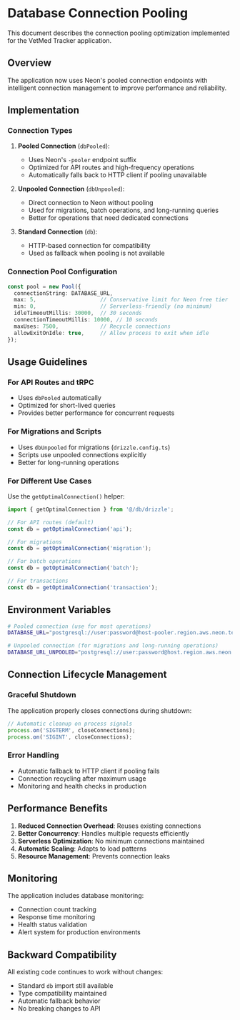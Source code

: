 # Database Connection Pooling

This document describes the connection pooling optimization implemented for the VetMed Tracker application.

## Overview

The application now uses Neon's pooled connection endpoints with intelligent connection management to improve performance and reliability.

## Implementation

### Connection Types

1. **Pooled Connection** (`dbPooled`): 
   - Uses Neon's `-pooler` endpoint suffix
   - Optimized for API routes and high-frequency operations
   - Automatically falls back to HTTP client if pooling unavailable

2. **Unpooled Connection** (`dbUnpooled`):
   - Direct connection to Neon without pooling
   - Used for migrations, batch operations, and long-running queries
   - Better for operations that need dedicated connections

3. **Standard Connection** (`db`):
   - HTTP-based connection for compatibility
   - Used as fallback when pooling is not available

### Connection Pool Configuration

```typescript
const pool = new Pool({
  connectionString: DATABASE_URL,
  max: 5,                    // Conservative limit for Neon free tier
  min: 0,                    // Serverless-friendly (no minimum)
  idleTimeoutMillis: 30000,  // 30 seconds
  connectionTimeoutMillis: 10000, // 10 seconds
  maxUses: 7500,             // Recycle connections
  allowExitOnIdle: true,     // Allow process to exit when idle
});
```

## Usage Guidelines

### For API Routes and tRPC
- Uses `dbPooled` automatically
- Optimized for short-lived queries
- Provides better performance for concurrent requests

### For Migrations and Scripts
- Uses `dbUnpooled` for migrations (`drizzle.config.ts`)
- Scripts use unpooled connections explicitly
- Better for long-running operations

### For Different Use Cases
Use the `getOptimalConnection()` helper:

```typescript
import { getOptimalConnection } from '@/db/drizzle';

// For API routes (default)
const db = getOptimalConnection('api');

// For migrations
const db = getOptimalConnection('migration');

// For batch operations  
const db = getOptimalConnection('batch');

// For transactions
const db = getOptimalConnection('transaction');
```

## Environment Variables

```bash
# Pooled connection (use for most operations)
DATABASE_URL="postgresql://user:password@host-pooler.region.aws.neon.tech/database?sslmode=require"

# Unpooled connection (for migrations and long-running operations)
DATABASE_URL_UNPOOLED="postgresql://user:password@host.region.aws.neon.tech/database?sslmode=require"
```

## Connection Lifecycle Management

### Graceful Shutdown
The application properly closes connections during shutdown:

```typescript
// Automatic cleanup on process signals
process.on('SIGTERM', closeConnections);
process.on('SIGINT', closeConnections);
```

### Error Handling
- Automatic fallback to HTTP client if pooling fails
- Connection recycling after maximum usage
- Monitoring and health checks in production

## Performance Benefits

1. **Reduced Connection Overhead**: Reuses existing connections
2. **Better Concurrency**: Handles multiple requests efficiently  
3. **Serverless Optimization**: No minimum connections maintained
4. **Automatic Scaling**: Adapts to load patterns
5. **Resource Management**: Prevents connection leaks

## Monitoring

The application includes database monitoring:
- Connection count tracking
- Response time monitoring
- Health status validation
- Alert system for production environments

## Backward Compatibility

All existing code continues to work without changes:
- Standard `db` import still available
- Type compatibility maintained
- Automatic fallback behavior
- No breaking changes to API